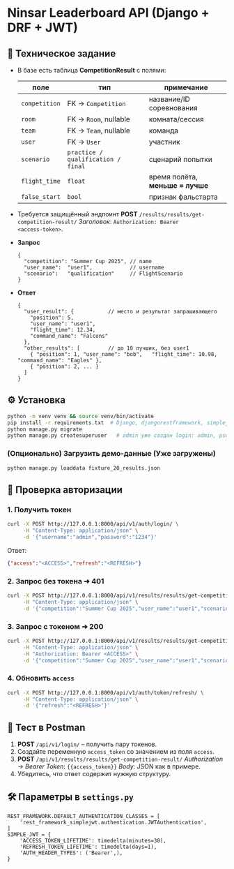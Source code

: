 # Ninsar Leaderboard API (Django + DRF + JWT)

## 📜 Техническое задание

* В базе есть таблица **CompetitionResult** с полями:

  | поле          | тип                                | примечание                       |
  | ------------- | ---------------------------------- | -------------------------------- |
  | `competition` | FK → `Competition`                 | название/ID соревнования         |
  | `room`        | FK → `Room`, nullable              | комната/сессия                   |
  | `team`        | FK → `Team`, nullable              | команда                          |
  | `user`        | FK → `User`                        | участник                         |
  | `scenario`    | `practice / qualification / final` | сценарий попытки                 |
  | `flight_time` | `float`                            | время полёта, **меньше = лучше** |
  | `false_start` | `bool`                             | признак фальстарта               |

* Требуется защищённый эндпоинт **POST** `/results/results/get-competition-result/`
  *Заголовок*: `Authorization: Bearer <access‑token>`.

* **Запрос**

  ```jsonc
  {
    "competition": "Summer Cup 2025", // name
    "user_name":  "user1",            // username
    "scenario":   "qualification"     // FlightScenario
  }
  ```

* **Ответ**

  ```jsonc
  {
    "user_result": {           // место и результат запрашивающего
      "position": 5,
      "user_name": "user1",
      "flight_time": 12.34,
      "command_name": "Falcons"
    },
    "other_results": [         // до 10 лучших, без user1
      { "position": 1, "user_name": "bob",   "flight_time": 10.98, "command_name": "Eagles" },
      { "position": 2, ... }
    ]
  }
  ```

## ⚙️ Установка

```bash
python -m venv venv && source venv/bin/activate
pip install -r requirements.txt  # Django, djangorestframework, simplejwt
python manage.py migrate
python manage.py createsuperuser   # admin уже создан login: admin, psw: 1234
```

### (Опционально) Загрузить демо‑данные (Уже загружены)

```bash
python manage.py loaddata fixture_20_results.json
```

## 🔐 Проверка авторизации

### 1. Получить токен

```bash
curl -X POST http://127.0.0.1:8000/api/v1/auth/login/ \
     -H "Content-Type: application/json" \
     -d '{"username":"admin","password":"1234"}'
```

Ответ:

```json
{"access":"<ACCESS>","refresh":"<REFRESH>"}
```

### 2. Запрос без токена ➜ 401

```bash
curl -X POST http://127.0.0.1:8000/api/v1/results/results/get-competition-result/ \
     -H "Content-Type: application/json" \
     -d '{"competition":"Summer Cup 2025","user_name":"user1","scenario":"qualification"}'
```

### 3. Запрос с токеном ➜ 200

```bash
curl -X POST http://127.0.0.1:8000/api/v1/results/results/get-competition-result/ \
     -H "Content-Type: application/json" \
     -H "Authorization: Bearer <ACCESS>" \
     -d '{"competition":"Summer Cup 2025","user_name":"user1","scenario":"qualification"}'
```

### 4. Обновить `access`

```bash
curl -X POST http://127.0.0.1:8000/api/v1/auth/token/refresh/ \
     -H "Content-Type: application/json" \
     -d '{"refresh":"<REFRESH>"}'
```

## 🧪 Тест в Postman

1. **POST** `/api/v1/login/` – получить пару токенов.
2. Создайте переменную `access_token` со значением из поля `access`.
3. **POST** `/api/v1/results/results/get-competition-result/`
   *Authorization → Bearer Token*: `{{access_token}}`
   *Body*: JSON как в примере.
4. Убедитесь, что ответ содержит нужную структуру.

## 🛠️ Параметры в `settings.py`

```
REST_FRAMEWORK.DEFAULT_AUTHENTICATION_CLASSES = [
    'rest_framework_simplejwt.authentication.JWTAuthentication',
]
SIMPLE_JWT = {
    'ACCESS_TOKEN_LIFETIME': timedelta(minutes=30),
    'REFRESH_TOKEN_LIFETIME': timedelta(days=1),
    'AUTH_HEADER_TYPES': ('Bearer',),
}
```
